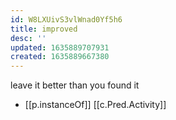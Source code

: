 ```yaml
---
id: W8LXUivS3vlWnad0Yf5h6
title: improved
desc: ''
updated: 1635889707931
created: 1635889667380
---
```



leave it better than you found it

- [[p.instanceOf]] [[c.Pred.Activity]]
